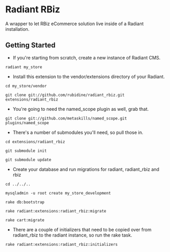 Radiant RBiz
============ 

A wrapper to let RBiz eCommerce solution live inside of a Radiant installation.

Getting Started
---------------

- If you're starting from scratch, create a new instance of Radiant CMS.

`radiant my_store`

- Install this extension to the vendor/extensions directory of your Radiant.

`cd my_store/vendor`

`git clone git://github.com/rubidine/radiant_rbiz.git extensions/radiant_rbiz`

- You're going to need the named_scope plugin as well, grab that.

`git clone git://github.com/metaskills/named_scope.git plugins/named_scope`

- There's a number of submodules you'll need, so pull those in.

`cd extensions/radiant_rbiz`

`git submodule init`

`git submodule update`

- Create your database and run migrations for radiant, radiant_rbiz and rbiz

`cd ../../..`

`mysqladmin -u root create my_store_development`

`rake db:bootstrap`

`rake radiant:extensions:radiant_rbiz:migrate`

`rake cart:migrate`

- There are a couple of initializers that need to be copied over from radiant_rbiz to the radiant instance, so run the rake task.

`rake radiant:extensions:radiant_rbiz:initializers`
